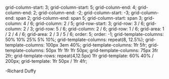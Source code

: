 grid-column-start: 3;
grid-column-start: 5;
grid-colunn-end: 4;
grid-column-end: 2;
grid-column-end: -2;
grid-column-start: -3;
grid-column-end: span 2;
grid-column-end: span 5;
grid-column-start: span 3;
grid-column: 4 / 6;
grid-column: 2 / 5;
grid-row-start: 3;
grid-row: 3 / 6;
grid-column: 2 / 3; grid-row: 5 / 6;
grid-column: 2 / 6; grid-row: 1 / 6;
grid-area: 1 / 2 / 4 / 6;
grid-area: 2 / 3 / 5 / 6;
order: 5;
order: -1;
grid-template-columns: 50% 10% 25% 5% 10%;
grid-template-columns: repeat(8, 12.5%);
grid-template-columns: 100px 3em 40%;
grid-template-columns: 1fr 5fr;
grid-template-columns: 50px 1fr 1fr 1fr 50px;
grid-template-columns: 75px 3fr 2fr;
grid-template-rows: repeat(4,12.5px) 1fr
grid-template: 60% 40% / 200px;
grid-template: 1fr 50px / 1fr 4fr;

-Richard Duffy
